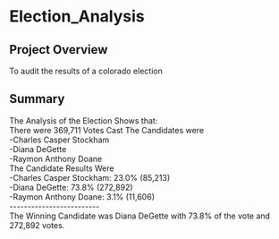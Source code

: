 # Election_Analysis
## Project Overview
To audit the results of a colorado election
## Summary
The Analysis of the Election Shows that: \
There were 369,711 Votes Cast
The Candidates were \
-Charles Casper Stockham \
-Diana DeGette \
-Raymon Anthony Doane \
The Candidate Results Were \
  -Charles Casper Stockham: 23.0% (85,213) \
  -Diana DeGette: 73.8% (272,892) \
  -Raymon Anthony Doane: 3.1% (11,606)\
-------------------------\
The Winning Candidate was Diana DeGette with 73.8% of the vote and 272,892 votes.

